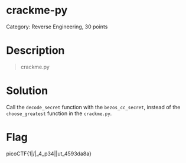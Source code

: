# crackme-py
Category: Reverse Engineering, 30 points

# Description
> crackme.py

# Solution

Call the `decode_secret` function with the `bezos_cc_secret`, instead
of the `choose_greatest` function in the `crackme.py`.

# Flag
picoCTF{1|\/|_4_p34|\|ut_4593da8a}
